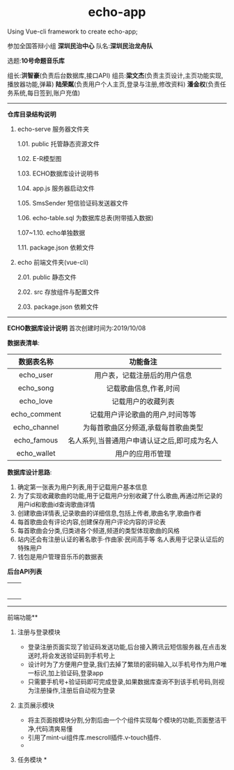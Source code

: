 # <center>echo-app</center>
Using Vue-cli framework to create echo-app;

参加全国答辩小组 **深圳民治中心**
队名:**深圳民治龙舟队**

选题:**10号命题音乐库**

组长:**洪智豪**(负责后台数据库,接口API)
组员:**梁文杰**(负责主页设计,主页功能实现,播放器功能,弹幕)
	**陆荣粼**(负责用户个人主页,登录与注册,修改资料)
	**潘金权**(负责任务系统,每日签到,账户充值)

***



**仓库目录结构说明**

1. echo-serve 服务器文件夹

   1.01. public 托管静态资源文件

   1.02. E-R模型图

   1.03. ECHO数据库设计说明书

   1.04. app.js 服务器启动文件

   1.05. SmsSender 短信验证码发送器文件

   1.06. echo-table.sql 为数据库总表(附带插入数据)

   1.07~1.10. echo单独数据

   1.11. package.json 依赖文件

2. echo 前端文件夹(vue-cli)

   2.01. public 静态文件

   2.02. src 存放组件与配置文件

   2.03. package.json 依赖文件

***



**ECHO数据库设计说明**
首次创建时间为:2019/10/08

**数据表清单**:

|  数据表名称  |                   功能备注                   |
| :----------: | :------------------------------------------: |
|  echo_user   |         用户表，记载注册后的用户信息         |
|  echo_song   |            记载歌曲信息,作者,时间            |
|  echo_love   |              记载用户的收藏列表              |
| echo_comment |       记载用户评论歌曲的用户,时间等等        |
| echo_channel |     为每首歌曲区分频道,承载每首歌曲类型      |
| echo_famous  | 名人系列,当普通用户申请认证之后,即可成为名人 |
| echo_wallet  |               用户的应用币管理               |



**数据库设计思路**:

1. 确定第一张表为用户列表,用于记载用户基本信息
2. 为了实现收藏歌曲的功能,用于记载用户分别收藏了什么歌曲,再通过所记录的用户id和歌曲id查询歌曲详情
3. 创建歌曲详情表,记录歌曲的详细信息,包括上传者,歌曲名字,歌曲作者
4. 每首歌曲会有评论内容,创建保存用户评论内容的评论表
5. 每首歌曲会分类,归类进各个频道,频道的类型体现歌曲的风格
6. 站内还会有注册认证的著名歌手·作曲家·民间高手等 名人表用于记录认证后的特殊用户
7. 钱包是用户管理音乐币的数据表

**后台API列表**

|      |      |
| ---- | ---- |
|      |      |
|      |      |
|      |      |
|      |      |
|      |      |
|      |      |

***



前端功能**

1. 注册与登录模块

   * 登录注册页面实现了验证码发送功能,后台接入腾讯云短信服务器,在点击发送时,将会发送验证码到手机号上

   - 设计时为了方便用户登录,我们去掉了繁琐的密码输入,以手机号作为用户唯一标识,加上验证码,登录app
   - 只需要手机号+验证码即可完成登录,如果数据库查询不到该手机号码,则视为注册操作,注册后自动视为登录

2. 主页展示模块
   * 将主页面按模块分割,分割后由一个个组件实现每个模块的功能,页面整洁干净,代码清爽易懂
   * 引用了mint-ui组件库.mescroll插件.v-touch插件.
   * 

3. 任务模块
   * 